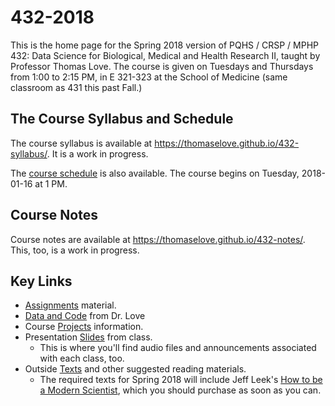 # 432-2018
This is the home page for the Spring 2018 version of PQHS / CRSP / MPHP 432: Data Science for Biological, Medical and Health Research II, taught by Professor Thomas Love. The course is given on Tuesdays and Thursdays from 1:00 to 2:15 PM, in E 321-323 at the School of Medicine (same classroom as 431 this past Fall.)

## The Course Syllabus and Schedule

The course syllabus is available at https://thomaselove.github.io/432-syllabus/. It is a work in progress.

The [course schedule](https://github.com/THOMASELOVE/432-2018/blob/master/SCHEDULE.md) is also available. The course begins on Tuesday, 2018-01-16 at 1 PM.

## Course Notes

Course notes are available at https://thomaselove.github.io/432-notes/. This, too, is a work in progress.

## Key Links

- [Assignments](https://github.com/THOMASELOVE/432-2018/tree/master/assignments) material.
- [Data and Code](https://github.com/THOMASELOVE/432-2018/tree/master/data-and-code) from Dr. Love
- Course [Projects](https://github.com/THOMASELOVE/432-2018/tree/master/projects) information.
- Presentation [Slides](https://github.com/THOMASELOVE/432-2018/tree/master/slides) from class. 
    - This is where you'll find audio files and announcements associated with each class, too.
- Outside [Texts](https://github.com/THOMASELOVE/432-2018/tree/master/texts) and other suggested reading materials.
    - The required texts for Spring 2018 will include Jeff Leek's [How to be a Modern Scientist](https://leanpub.com/modernscientist), which you should purchase as soon as you can.

